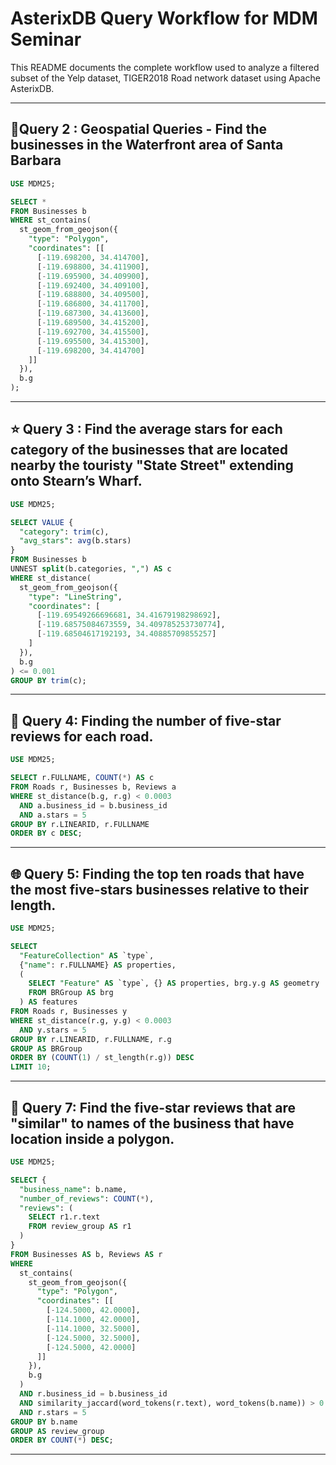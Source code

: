 # AsterixDB Query Workflow for MDM Seminar

This README documents the complete workflow used to analyze a filtered subset of the Yelp dataset, TIGER2018 Road network dataset using Apache AsterixDB.

---

## 📍Query 2 : Geospatial Queries - Find the businesses in the Waterfront area of Santa Barbara

```sql
USE MDM25;

SELECT *
FROM Businesses b
WHERE st_contains(
  st_geom_from_geojson({
    "type": "Polygon",
    "coordinates": [[
      [-119.698200, 34.414700],
      [-119.698800, 34.411900],
      [-119.695900, 34.409900],
      [-119.692400, 34.409100],
      [-119.688800, 34.409500],
      [-119.686800, 34.411700],
      [-119.687300, 34.413600],
      [-119.689500, 34.415200],
      [-119.692700, 34.415500],
      [-119.695500, 34.415300],
      [-119.698200, 34.414700]
    ]]
  }),
  b.g
);
```

---

## ⭐ Query 3 : Find the average stars for each category of the businesses that are located nearby the touristy "State Street" extending onto Stearn’s Wharf.

```sql
USE MDM25;

SELECT VALUE {
  "category": trim(c),
  "avg_stars": avg(b.stars)
}
FROM Businesses b
UNNEST split(b.categories, ",") AS c
WHERE st_distance(
  st_geom_from_geojson({
    "type": "LineString",
    "coordinates": [
      [-119.69549266696681, 34.41679198298692],
      [-119.68575084673559, 34.409785253730774],
      [-119.68504617192193, 34.40885709855257]
    ]
  }),
  b.g
) <= 0.001
GROUP BY trim(c);
```

---

## 🚦 Query 4: Finding the number of five-star reviews for each road.

```sql
USE MDM25;

SELECT r.FULLNAME, COUNT(*) AS c
FROM Roads r, Businesses b, Reviews a
WHERE st_distance(b.g, r.g) < 0.0003
  AND a.business_id = b.business_id
  AND a.stars = 5
GROUP BY r.LINEARID, r.FULLNAME
ORDER BY c DESC;
```

---

## 🌐 Query 5: Finding the top ten roads that have the most five-stars businesses relative to their length.

```sql
USE MDM25;

SELECT
  "FeatureCollection" AS `type`,
  {"name": r.FULLNAME} AS properties,
  (
    SELECT "Feature" AS `type`, {} AS properties, brg.y.g AS geometry
    FROM BRGroup AS brg
  ) AS features
FROM Roads r, Businesses y
WHERE st_distance(r.g, y.g) < 0.0003
  AND y.stars = 5
GROUP BY r.LINEARID, r.FULLNAME, r.g
GROUP AS BRGroup
ORDER BY (COUNT(1) / st_length(r.g)) DESC
LIMIT 10;
```

---

## 📝 Query 7: Find the five-star reviews that are "similar" to names of the business that have location inside a polygon.

```sql
USE MDM25;

SELECT {
  "business_name": b.name,
  "number_of_reviews": COUNT(*),
  "reviews": (
    SELECT r1.r.text
    FROM review_group AS r1
  )
}
FROM Businesses AS b, Reviews AS r
WHERE
  st_contains(
    st_geom_from_geojson({
      "type": "Polygon",
      "coordinates": [[
        [-124.5000, 42.0000],
        [-114.1000, 42.0000],
        [-114.1000, 32.5000],
        [-124.5000, 32.5000],
        [-124.5000, 42.0000]
      ]]
    }),
    b.g
  )
  AND r.business_id = b.business_id
  AND similarity_jaccard(word_tokens(r.text), word_tokens(b.name)) > 0.5
  AND r.stars = 5
GROUP BY b.name
GROUP AS review_group
ORDER BY COUNT(*) DESC;
```

---
